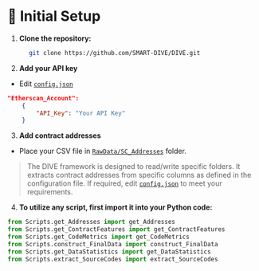 # 🔧 Initial Setup

1. **Clone the repository:**
```bash
      git clone https://github.com/SMART-DIVE/DIVE.git
```

2. **Add your API key**
* Edit [`config.json`](https://github.com/SMART-DIVE/DIVE/blob/main/config.json)
```json
"Etherscan_Account": 
    {
        "API_Key": "Your API Key"
    }
```

3. **Add contract addresses**
* Place your CSV file in [`RawData/SC_Addresses`](https://github.com/SMART-DIVE/DIVE/tree/main/RawData/SC_Addresses) folder.

> The DIVE framework is designed to read/write specific folders. It extracts contract addresses from specific columns as defined in the configuration file. If required, edit [`config.json`](https://github.com/SMART-DIVE/DIVE/blob/main/config.json) to meet your requirements.

4. **To utilize any script, first import it into your Python code:**
```python
from Scripts.get_Addresses import get_Addresses
from Scripts.get_ContractFeatures import get_ContractFeatures
from Scripts.get_CodeMetrics import get_CodeMetrics
from Scripts.construct_FinalData import construct_FinalData
from Scripts.get_DataStatistics import get_DataStatistics
from Scripts.extract_SourceCodes import extract_SourceCodes
```
